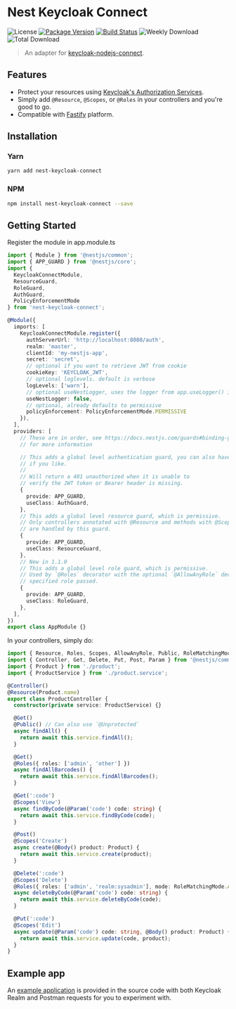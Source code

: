 # Nest Keycloak Connect

![License](https://badgen.net/npm/license/nest-keycloak-connect)
[![Package Version](https://badgen.net/npm/v/nest-keycloak-connect)](https://www.npmjs.com/package/nest-keycloak-connect)
[![Build Status](https://travis-ci.com/ferrerojosh/nest-keycloak-connect.svg?branch=master)](https://travis-ci.com/ferrerojosh/nest-keycloak-connect)
![Weekly Download](https://badgen.net/npm/dw/nest-keycloak-connect)
![Total Download](https://badgen.net/npm/dt/nest-keycloak-connect)

> An adapter for [keycloak-nodejs-connect](https://github.com/keycloak/keycloak-nodejs-connect).

## Features

- Protect your resources using [Keycloak's Authorization Services](https://www.keycloak.org/docs/latest/authorization_services/).
- Simply add `@Resource`, `@Scopes`, or `@Roles` in your controllers and you're good to go.
- Compatible with [Fastify](https://github.com/fastify/fastify) platform.

## Installation

### Yarn

```bash
yarn add nest-keycloak-connect
```

### NPM

```bash
npm install nest-keycloak-connect --save
```

## Getting Started

Register the module in app.module.ts

```typescript
import { Module } from '@nestjs/common';
import { APP_GUARD } from '@nestjs/core';
import {
  KeycloakConnectModule,
  ResourceGuard,
  RoleGuard,
  AuthGuard,
  PolicyEnforcementMode
} from 'nest-keycloak-connect';

@Module({
  imports: [
    KeycloakConnectModule.register({
      authServerUrl: 'http://localhost:8080/auth',
      realm: 'master',
      clientId: 'my-nestjs-app',
      secret: 'secret',
      // optional if you want to retrieve JWT from cookie
      cookieKey: 'KEYCLOAK_JWT', 
      // optional loglevels. default is verbose
      logLevels: ['warn'],
      // optional useNestLogger, uses the logger from app.useLogger() implementation
      useNestLogger: false,
      // optional, already defaults to permissive
      policyEnforcement: PolicyEnforcementMode.PERMISSIVE
    }),
  ],
  providers: [
    // These are in order, see https://docs.nestjs.com/guards#binding-guards
    // for more information

    // This adds a global level authentication guard, you can also have it scoped
    // if you like.
    //
    // Will return a 401 unauthorized when it is unable to
    // verify the JWT token or Bearer header is missing.
    {
      provide: APP_GUARD,
      useClass: AuthGuard,
    },
    // This adds a global level resource guard, which is permissive.
    // Only controllers annotated with @Resource and methods with @Scopes
    // are handled by this guard.
    {
      provide: APP_GUARD,
      useClass: ResourceGuard,
    },
    // New in 1.1.0
    // This adds a global level role guard, which is permissive.
    // Used by `@Roles` decorator with the optional `@AllowAnyRole` decorator for allowing any
    // specified role passed.
    {
      provide: APP_GUARD,
      useClass: RoleGuard,
    },
  ],
})
export class AppModule {}
```

In your controllers, simply do:

```typescript
import { Resource, Roles, Scopes, AllowAnyRole, Public, RoleMatchingMode } from 'nest-keycloak-connect';
import { Controller, Get, Delete, Put, Post, Param } from '@nestjs/common';
import { Product } from './product';
import { ProductService } from './product.service';

@Controller()
@Resource(Product.name)
export class ProductController {
  constructor(private service: ProductService) {}

  @Get()
  @Public() // Can also use `@Unprotected`
  async findAll() {
    return await this.service.findAll();
  }

  @Get()
  @Roles({ roles: ['admin', 'other'] })
  async findAllBarcodes() {
    return await this.service.findAllBarcodes();
  }

  @Get(':code')
  @Scopes('View')
  async findByCode(@Param('code') code: string) {
    return await this.service.findByCode(code);
  }

  @Post()
  @Scopes('Create')
  async create(@Body() product: Product) {
    return await this.service.create(product);
  }

  @Delete(':code')
  @Scopes('Delete')
  @Roles({ roles: ['admin', 'realm:sysadmin'], mode: RoleMatchingMode.ALL })
  async deleteByCode(@Param('code') code: string) {
    return await this.service.deleteByCode(code);
  }

  @Put(':code')
  @Scopes('Edit')
  async update(@Param('code') code: string, @Body() product: Product) {
    return await this.service.update(code, product);
  }
}
```
## Example app

An [example application](example) is provided in the source code with both Keycloak Realm and Postman requests for you to experiment with.